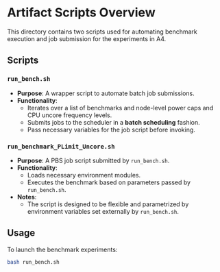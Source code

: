 # Artifact Scripts Overview

This directory contains two scripts used for automating benchmark execution and job submission for the experiments in A4.

## Scripts

### `run_bench.sh`
- **Purpose**: A wrapper script to automate batch job submissions.
- **Functionality**:
  - Iterates over a list of benchmarks and node-level power caps and CPU uncore frequency levels.
  - Submits jobs to the scheduler in a **batch scheduling** fashion.
  - Pass necessary variables for the job script before invoking.

### `run_benchmark_PLimit_Uncore.sh`
- **Purpose**: A PBS job script submitted by `run_bench.sh`.
- **Functionality**:
  - Loads necessary environment modules.
  - Executes the benchmark based on parameters passed by `run_bench.sh`.
- **Notes**:
  - The script is designed to be flexible and parametrized by environment variables set externally by `run_bench.sh`.

## Usage

To launch the benchmark experiments:

```bash
bash run_bench.sh
